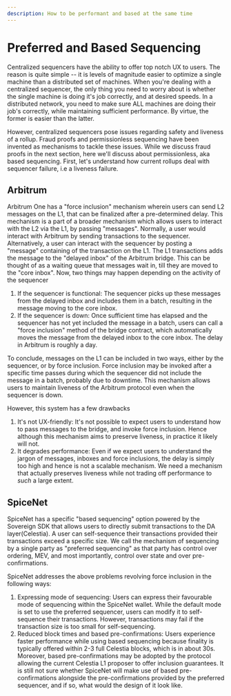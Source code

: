 ```yaml
---
description: How to be performant and based at the same time
---
```


# Preferred and Based Sequencing

Centralized sequencers have the ability to offer top notch UX to users. The reason is quite simple -- it is levels of magnitude easier to optimize a single machine than a distributed set of machines. When you're dealing with a centralized sequencer, the only thing you need to worry about is whether the single machine is doing it's job correctly, and at desired speeds. In a distributed network, you need to make sure ALL machines are doing their job's correctly, while maintaining sufficient performance. By virtue, the former is easier than the latter.

However, centralized sequencers pose issues regarding safety and liveness of a rollup. Fraud proofs and permissionless sequencing have been invented as mechanisms to tackle these issues. While we discuss fraud proofs in the next section, here we'll discuss about permissionless, aka based sequencing. First, let's understand how current rollups deal with sequencer failure, i.e a liveness failure.&#x20;

## Arbitrum

Arbitrum One has a "force inclusion" mechanism wherein users can send L2 messages on the L1, that can be finalized after a pre-determined delay. This mechanism is a part of a broader mechanism which allows users to interact with the L2 via the L1, by passing "messages". Normally, a user would interact with Arbitrum by sending transactions to the sequencer. Alternatively, a user can interact with the sequencer by posting a "message" containing of the transaction on the L1. The L1 transactions adds the message to the "delayed inbox" of the Arbitrum bridge. This can be thought of as a waiting queue that messages wait in, till they are moved to the "core inbox". Now, two things may happen depending on the activity of the sequencer

1. If the sequencer is functional: The sequencer picks up these messages from the delayed inbox and includes them in a batch, resulting in the message moving to the core inbox.
2. If the sequencer is down: Once sufficient time has elapsed and the sequencer has not yet included the message in a batch, users can call a "force inclusion" method of the bridge contract, which automatically moves the message from the delayed inbox to the core inbox. The delay in Arbitrum is roughly a day.

To conclude, messages on the L1 can be included in two ways, either by the sequencer, or by force inclusion. Force inclusion may be invoked after a specific time passes during which the sequencer did not include the message in a batch, probably due to downtime. This mechanism allows users to maintain liveness of the Arbitrum protocol even when the sequencer is down.&#x20;

However, this system has a few drawbacks

1. It's not UX-friendly: It's not possible to expect users to understand how to pass messages to the bridge, and invoke force inclusion. Hence although this mechanism aims to preserve liveness, in practice it likely will not.
2. It degrades performance: Even if we expect users to understand the jargon of messages, inboxes and force inclusions, the delay is simply too high and hence is not a scalable mechanism. We need a mechanism that actually preserves liveness while not trading off performance to _such_ a large extent.&#x20;

## SpiceNet

SpiceNet has a specific "based sequencing" option powered by the Sovereign SDK that allows users to directly submit transactions to the DA layer(Celestia). A user can self-sequence their transactions provided their transactions exceed a specific size. We call the mechanism of sequencing by a single party as "preferred sequencing" as that party has control over ordering, MEV, and most importantly, control over state and over pre-confirmations.&#x20;

SpiceNet addresses the above problems revolving force inclusion in the following ways:

1. Expressing mode of sequencing: Users can express their favourable mode of sequencing within the SpiceNet wallet. While the default mode is set to use the preferred sequencer, users can modify it to self-sequence their transactions. However, transactions may fail if the transaction size is too small for self-sequencing.
2. Reduced block times and based pre-confirmations: Users experience faster performance while using based sequencing because finality is typically offered within 2-3 full Celestia blocks, which is in about 30s. Moreover, based pre-confirmations may be adopted by the protocol allowing the current Celestia L1 proposer to offer inclusion guarantees. It is still not sure whether SpiceNet will make use of based pre-confirmations alongside the pre-confirmations provided by the preferred sequencer, and if so, what would the design of it look like.

